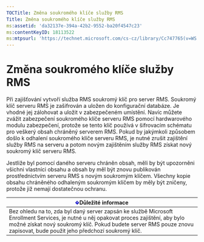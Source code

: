 ```yaml
---
TOCTitle: Změna soukromého klíče služby RMS
Title: Změna soukromého klíče služby RMS
ms:assetid: 'da32137e-394a-42b2-9552-ba20f4547c23'
ms:contentKeyID: 18113522
ms:mtpsurl: 'https://technet.microsoft.com/cs-cz/library/Cc747765(v=WS.10)'
---
```


Změna soukromého klíče služby RMS
=================================

Při zajišťování vytvoří služba RMS soukromý klíč pro server RMS. Soukromý klíč serveru RMS je zašifrován a uložen do konfigurační databáze. Je vhodné jej zálohovat a uložit v zabezpečeném umístění. Navíc můžete zvážit zabezpečení soukromého klíče serveru RMS pomocí hardwarového modulu zabezpečení, protože se tento klíč používá v šifrovacím schématu pro veškerý obsah chráněný serverem RMS. Pokud by jakýmkoli způsobem došlo k odhalení soukromého klíče serveru RMS, je nutné zrušit zajištění služby RMS na serveru a potom novým zajištěním služby RMS získat nový soukromý klíč serveru RMS.

Jestliže byl pomocí daného serveru chráněn obsah, měli by být upozorněni všichni vlastníci obsahu a obsah by měl být znovu publikován prostřednictvím serveru RMS s novým soukromým klíčem. Všechny kopie obsahu chráněného odhaleným soukromým klíčem by měly být zničeny, protože již nemají dostatečnou ochranu.

| ![](images/Cc747765.Important(WS.10).gif)Důležité informace                                                                                                                                                                           |
|--------------------------------------------------------------------------------------------------------------------------------------------------------------------------------------------------------------------------------------------------------------------|
| Bez ohledu na to, zda byl daný server zapsán ke službě Microsoft Enrollment Services, je nutné u něj opakovat proces zajištění, aby bylo možné získat nový soukromý klíč. Pokud budete server RMS pouze znovu zapisovat, bude použit jeho předchozí soukromý klíč. |
